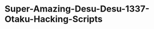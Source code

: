 Super-Amazing-Desu-Desu-1337-Otaku-Hacking-Scripts
==================================================